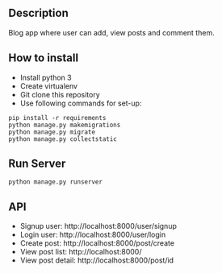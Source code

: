 ## Description

Blog app where user can add, view posts and comment them.

## How to install
* Install python 3
* Create virtualenv
* Git clone this repository
* Use following commands for set-up:

```shell
pip install -r requirements
python manage.py makemigrations
python manage.py migrate
python manage.py collectstatic

```

## Run Server

```shell
python manage.py runserver
```

## API
- Signup user: http://localhost:8000/user/signup
- Login user: http://localhost:8000/user/login
- Create post: http://localhost:8000/post/create
- View post list: http://localhost:8000/
- View post detail: http://localhost:8000/post/id



